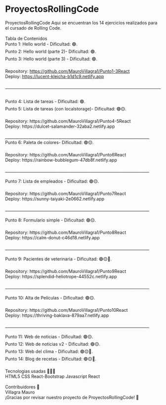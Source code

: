 # ProyectosRollingCode
ProyectosRollingCode Aqui se encuentran los 14 ejercicios realizados para el cursado de Rolling Code.<br>
<br>
Tabla de Contenidos<br>
Punto 1: Hello world - Dificultad:  🟢.<br>
Punto 2: Hello world (parte 2)- Dificultad:  🟢.<br>
Punto 3: Hello world (parte 3) - Dificultad:  🟢.<br>
<br>
Repository: https://github.com/MauroVillagra1/Punto1-3React<br>
Deploy: https://lucent-kleicha-b1d1c9.netlify.app<br>
<br>
_________________________________________________________________________
<br>
Punto 4: Lista de tareas - Dificultad:  🟢.<br>
Punto 5: Lista de tareas (con localstorage)- Dificultad:  🟢🟡.<br>
<br>
Repository: https://github.com/MauroVillagra1/Punto4-5React<br>
Deploy: https://dulcet-salamander-32aba2.netlify.app<br>
<br>
_________________________________________________________________________
<br>
Punto 6: Paleta de colores- Dificultad:  🟢🟡.<br>
<br>
Repository: https://github.com/MauroVillagra1/Punto6React<br>
Deploy: https://rainbow-bubblegum-47db8f.netlify.app<br>
<br>
_________________________________________________________________________<br>
<br>
Punto 7: Lista de empleados - Dificultad:  🟢🟡.<br>
<br>
Repository: https://github.com/MauroVillagra1/Punto7React<br>
Deploy: https://sunny-taiyaki-2e0662.netlify.app<br>
<br>
_________________________________________________________________________<br>
<br>
Punto 8: Formulario simple - Dificultad:  🟢🟡.<br>
<br>
Repository: https://github.com/MauroVillagra1/Punto8React<br>
Deploy: https://calm-donut-c46d18.netlify.app<br>
<br>
_________________________________________________________________________<br>
<br>
Punto 9: Pacientes de veterinaria - Dificultad:  🟢🟡🔴.<br>
<br>
Repository: https://github.com/MauroVillagra1/Punto9React<br>
Deploy: https://splendid-heliotrope-44552c.netlify.app<br>
<br>
_________________________________________________________________________<br>
<br>
Punto 10: Alta de Películas - Dificultad:  🟢🟡.<br>
<br>
Repository: https://github.com/MauroVillagra1/Punto10React<br>
Deploy: https://thriving-baklava-879aa7.netlify.app<br>
<br>
_________________________________________________________________________<br>
<br>
Punto 11: Web de noticias - Dificultad:  🟢🟡.<br>
Punto 12: Web de noticias v2 - Dificultad:  🟢🟡.<br>
Punto 13: Web del clima - Dificultad:  🟢🟡🔴.<br>
Punto 14: Blog de recetas - Dificultad:  🟢🟡🔴.<br>
<br>
Tecnologias usadas 👩🏻‍💻<br>
HTML5 CSS React-Bootstrap Javascript React<br>
<br>
Contribuidores 👥<br>
Villagra Mauro<br>
¡Gracias por revisar nuestro proyecto de ProyectosRollingCode! 🙌<br>